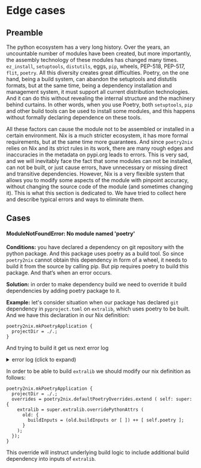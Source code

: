 # Edge cases
## Preamble
The python ecosystem has a very long history. Over the years, an uncountable number of modules have been created, but more importantly, the assembly technology of these modules has changed many times. `ez_install`, `setuptools`, `distutils`, eggs, `pip`, wheels, PEP-518, PEP-517, `flit`, `poetry`. All this diversity creates great difficulties. Poetry, on the one hand, being a build system, can abandon the setuptools and distutils formats, but at the same time, being a dependency installation and management system, it must support all current distribution technologies. And it can do this without revealing the internal structure and the machinery behind curtains. In other words, when you use Poetry, both `setuptools`, `pip` and other build tools can be used to install some modules, and this happens without formally declaring dependence on these tools.

All these factors can cause the module not to be assembled or installed in a certain environment. Nix is a much stricter ecosystem, it has more formal requirements, but at the same time more guarantees. And since `poetry2nix` relies on Nix and its strict rules in its work, there are many rough edges and inaccuracies in the metadata on pypi.org leads to errors.
This is very sad, and we will inevitably face the fact that some modules can not be installed, can not be built, or just cause errors, have unnecessary or missing direct and transitive dependencies. However, Nix is a very flexible system that allows you to modify some aspects of the module with pinpoint accuracy, without changing the source code of the module (and sometimes changing it). This is what this section is dedicated to. We have tried to collect here and describe typical errors and ways to eliminate them.

## Cases

#### ModuleNotFoundError: No module named 'poetry'
**Conditions:** you have declared a dependency on git repository with the python package. And this package uses poetry as a build tool. So since `poetry2nix` cannot obtain this dependency in form of a wheel, it needs to build it from the source by calling pip. But pip requires poetry to build this package. And that’s when an error occurs.

**Solution:** in order to make dependency build we need to override it build dependencies by adding poetry  package to it.

**Example:** let's consider situation when our package has declared `git` dependency in `pyproject.toml` on `extralib`, which uses poetry to be built. And we have this declaration in our Nix definition:
```
poetry2nix.mkPoetryApplication {
  projectDir = ./.;
}
```
And trying to build it get us next error log
<details>
  <summary>error log (click to expand)</summary>

```
Sourcing python-catch-conflicts-hook.sh
Sourcing python-remove-bin-bytecode-hook.sh
Sourcing pip-build-hook
Using pipBuildPhase
Using pipShellHook
Sourcing pip-install-hook
Using pipInstallPhase
Sourcing python-imports-check-hook.sh
Using pythonImportsCheckPhase
Sourcing python-namespaces-hook
@nix { "action": "setPhase", "phase": "unpackPhase" }
unpacking sources
unpacking source archive /nix/store/f2mb5sy6vxm81sy5apzvbxmnvj8f62la-source
source root is source
setting SOURCE_DATE_EPOCH to timestamp 315619200 of file source/extralib/utils.py
@nix { "action": "setPhase", "phase": "patchPhase" }
patching sources
Removing path dependencies
Finished removing path dependencies
Removing git dependencies
Finished removing git dependencies
@nix { "action": "setPhase", "phase": "configurePhase" }
configuring
no configure script, doing nothing
@nix { "action": "setPhase", "phase": "buildPhase" }
building
Executing pipBuildPhase
Creating a wheel...
WARNING: The directory '/homeless-shelter/.cache/pip' or its parent directory is not owned or is not writable by the current user. The cache has been disabled. Check the permissions and owner of that directory. If executing pip with sudo, you should use sudo's -H flag.
Ignoring indexes: https://pypi.org/simple
Created temporary directory: /build/pip-ephem-wheel-cache-oluqv9z9
Created temporary directory: /build/pip-req-tracker-6nbzvq94
Initialized build tracking at /build/pip-req-tracker-6nbzvq94
Created build tracker: /build/pip-req-tracker-6nbzvq94
Entered build tracker: /build/pip-req-tracker-6nbzvq94
Created temporary directory: /build/pip-wheel-ecarqqhj
Processing /build/source
  Created temporary directory: /build/pip-req-build-thqopu_1
  DEPRECATION: A future pip version will change local packages to be built in-place without first copying to a temporary directory. We recommend you use --use-feature=in-tree-build to test your packages with this new behavior before it becomes the default.
   pip 21.3 will remove support for this functionality. You can find discussion regarding this at https://github.com/pypa/pip/issues/7555.
  Added file:///build/source to build tracker '/build/pip-req-tracker-6nbzvq94'
    Created temporary directory: /build/pip-modern-metadata-5otx3b_0
    Running command /nix/store/rppr9s436950i1dlzknbmz40m2xqqnxc-python3-3.9.9/bin/python3.9 /nix/store/11wvwr8f2dp4x8xjnrgqn3inmh418apn-python3.9-pip-21.1.3/lib/python3.9/site-packages/pip/_vendor/pep517/in_process/_in_process.py prepare_metadata_for_build_wheel /build/tmp8cfof26u
    Preparing wheel metadata ... done
ERROR: Exception:
Traceback (most recent call last):
  File "/nix/store/11wvwr8f2dp4x8xjnrgqn3inmh418apn-python3.9-pip-21.1.3/lib/python3.9/site-packages/pip/_internal/cli/base_command.py", line 180, in _main
    status = self.run(options, args)
  File "/nix/store/11wvwr8f2dp4x8xjnrgqn3inmh418apn-python3.9-pip-21.1.3/lib/python3.9/site-packages/pip/_internal/cli/req_command.py", line 205, in wrapper
    return func(self, options, args)
  File "/nix/store/11wvwr8f2dp4x8xjnrgqn3inmh418apn-python3.9-pip-21.1.3/lib/python3.9/site-packages/pip/_internal/commands/wheel.py", line 142, in run
    requirement_set = resolver.resolve(
  File "/nix/store/11wvwr8f2dp4x8xjnrgqn3inmh418apn-python3.9-pip-21.1.3/lib/python3.9/site-packages/pip/_internal/resolution/resolvelib/resolver.py", line 103, in resolve
    r = self.factory.make_requirement_from_install_req(
  File "/nix/store/11wvwr8f2dp4x8xjnrgqn3inmh418apn-python3.9-pip-21.1.3/lib/python3.9/site-packages/pip/_internal/resolution/resolvelib/factory.py", line 429, in make_requirement_from_install_req
    cand = self._make_candidate_from_link(
  File "/nix/store/11wvwr8f2dp4x8xjnrgqn3inmh418apn-python3.9-pip-21.1.3/lib/python3.9/site-packages/pip/_internal/resolution/resolvelib/factory.py", line 200, in _make_candidate_from_link
    self._link_candidate_cache[link] = LinkCandidate(
  File "/nix/store/11wvwr8f2dp4x8xjnrgqn3inmh418apn-python3.9-pip-21.1.3/lib/python3.9/site-packages/pip/_internal/resolution/resolvelib/candidates.py", line 306, in __init__
    super().__init__(
  File "/nix/store/11wvwr8f2dp4x8xjnrgqn3inmh418apn-python3.9-pip-21.1.3/lib/python3.9/site-packages/pip/_internal/resolution/resolvelib/candidates.py", line 151, in __init__
    self.dist = self._prepare()
  File "/nix/store/11wvwr8f2dp4x8xjnrgqn3inmh418apn-python3.9-pip-21.1.3/lib/python3.9/site-packages/pip/_internal/resolution/resolvelib/candidates.py", line 234, in _prepare
    dist = self._prepare_distribution()
  File "/nix/store/11wvwr8f2dp4x8xjnrgqn3inmh418apn-python3.9-pip-21.1.3/lib/python3.9/site-packages/pip/_internal/resolution/resolvelib/candidates.py", line 317, in _prepare_distribution
    return self._factory.preparer.prepare_linked_requirement(
  File "/nix/store/11wvwr8f2dp4x8xjnrgqn3inmh418apn-python3.9-pip-21.1.3/lib/python3.9/site-packages/pip/_internal/operations/prepare.py", line 508, in prepare_linked_requirement
    return self._prepare_linked_requirement(req, parallel_builds)
  File "/nix/store/11wvwr8f2dp4x8xjnrgqn3inmh418apn-python3.9-pip-21.1.3/lib/python3.9/site-packages/pip/_internal/operations/prepare.py", line 570, in _prepare_linked_requirement
    dist = _get_prepared_distribution(
  File "/nix/store/11wvwr8f2dp4x8xjnrgqn3inmh418apn-python3.9-pip-21.1.3/lib/python3.9/site-packages/pip/_internal/operations/prepare.py", line 60, in _get_prepared_distribution
    abstract_dist.prepare_distribution_metadata(finder, build_isolation)
  File "/nix/store/11wvwr8f2dp4x8xjnrgqn3inmh418apn-python3.9-pip-21.1.3/lib/python3.9/site-packages/pip/_internal/distributions/sdist.py", line 36, in prepare_distribution_metadata
    self.req.prepare_metadata()
  File "/nix/store/11wvwr8f2dp4x8xjnrgqn3inmh418apn-python3.9-pip-21.1.3/lib/python3.9/site-packages/pip/_internal/req/req_install.py", line 549, in prepare_metadata
    self.metadata_directory = self._generate_metadata()
  File "/nix/store/11wvwr8f2dp4x8xjnrgqn3inmh418apn-python3.9-pip-21.1.3/lib/python3.9/site-packages/pip/_internal/req/req_install.py", line 534, in _generate_metadata
    return generate_metadata(
  File "/nix/store/11wvwr8f2dp4x8xjnrgqn3inmh418apn-python3.9-pip-21.1.3/lib/python3.9/site-packages/pip/_internal/operations/build/metadata.py", line 31, in generate_metadata
    distinfo_dir = backend.prepare_metadata_for_build_wheel(
  File "/nix/store/11wvwr8f2dp4x8xjnrgqn3inmh418apn-python3.9-pip-21.1.3/lib/python3.9/site-packages/pip/_vendor/pep517/wrappers.py", line 184, in prepare_metadata_for_build_wheel
    return self._call_hook('prepare_metadata_for_build_wheel', {
  File "/nix/store/11wvwr8f2dp4x8xjnrgqn3inmh418apn-python3.9-pip-21.1.3/lib/python3.9/site-packages/pip/_vendor/pep517/wrappers.py", line 275, in _call_hook
    raise BackendUnavailable(data.get('traceback', ''))
pip._vendor.pep517.wrappers.BackendUnavailable: Traceback (most recent call last):
  File "/nix/store/11wvwr8f2dp4x8xjnrgqn3inmh418apn-python3.9-pip-21.1.3/lib/python3.9/site-packages/pip/_vendor/pep517/in_process/_in_process.py", line 86, in _build_backend
    obj = import_module(mod_path)
  File "/nix/store/rppr9s436950i1dlzknbmz40m2xqqnxc-python3-3.9.9/lib/python3.9/importlib/__init__.py", line 127, in import_module
    return _bootstrap._gcd_import(name[level:], package, level)
  File "<frozen importlib._bootstrap>", line 1030, in _gcd_import
  File "<frozen importlib._bootstrap>", line 1007, in _find_and_load
  File "<frozen importlib._bootstrap>", line 972, in _find_and_load_unlocked
  File "<frozen importlib._bootstrap>", line 228, in _call_with_frames_removed
  File "<frozen importlib._bootstrap>", line 1030, in _gcd_import
  File "<frozen importlib._bootstrap>", line 1007, in _find_and_load
  File "<frozen importlib._bootstrap>", line 972, in _find_and_load_unlocked
  File "<frozen importlib._bootstrap>", line 228, in _call_with_frames_removed
  File "<frozen importlib._bootstrap>", line 1030, in _gcd_import
  File "<frozen importlib._bootstrap>", line 1007, in _find_and_load
  File "<frozen importlib._bootstrap>", line 972, in _find_and_load_unlocked
  File "<frozen importlib._bootstrap>", line 228, in _call_with_frames_removed
  File "<frozen importlib._bootstrap>", line 1030, in _gcd_import
  File "<frozen importlib._bootstrap>", line 1007, in _find_and_load
  File "<frozen importlib._bootstrap>", line 984, in _find_and_load_unlocked
ModuleNotFoundError: No module named 'poetry'

Removed file:///build/source from build tracker '/build/pip-req-tracker-6nbzvq94'
Removed build tracker: '/build/pip-req-tracker-6nbzvq94'
```
</details>

In order to be able to build `extralib` we should modify our nix definition as follows:
```
poetry2nix.mkPoetryApplication {
  projectDir = ./.;
  overrides = poetry2nix.defaultPoetryOverrides.extend ( self: super: {
    extralib = super.extralib.overridePythonAttrs (
      old: {
        buildInputs = (old.buildInputs or [ ]) ++ [ self.poetry ];
      }
    );
  });
}
```
This override will instruct underlying build logic to include additional build dependency into inputs of `extralib`.
